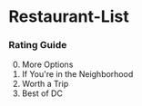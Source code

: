 # Restaurant-List
 
### Rating Guide
0. More Options
1. If You're in the Neighborhood
2. Worth a Trip
3. Best of DC
